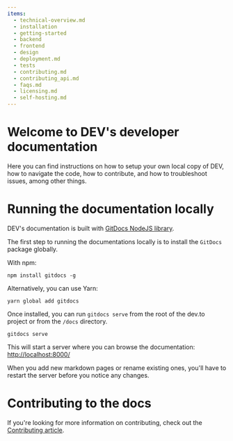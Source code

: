 ```yaml
---
items:
  - technical-overview.md
  - installation
  - getting-started
  - backend
  - frontend
  - design
  - deployment.md
  - tests
  - contributing.md
  - contributing_api.md
  - faqs.md
  - licensing.md
  - self-hosting.md
---
```


# Welcome to DEV's developer documentation

Here you can find instructions on how to setup your own local copy of DEV, how to navigate the code, how to contribute, and how to troubleshoot issues, among other things.

# Running the documentation locally

DEV's documentation is built with [GitDocs NodeJS library](https://www.npmjs.com/package/gitdocs).

The first step to running the documentations locally is to install the `GitDocs` package globally.

With npm:

```shell
npm install gitdocs -g
```

Alternatively, you can use Yarn:

```shell
yarn global add gitdocs
```

Once installed, you can run `gitdocs serve` from the root of the dev.to project or from the `/docs` directory.

```shell
gitdocs serve
```

This will start a server where you can browse the documentation: <http://localhost:8000/>

When you add new markdown pages or rename existing ones, you'll have to restart
the server before you notice any changes.

# Contributing to the docs

If you're looking for more information on contributing, check out the [Contributing article](https://docs.dev.to/contributing/).
